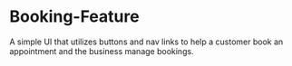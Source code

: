 # Booking-Feature

A simple UI that utilizes buttons and nav links to help a customer book an appointment and the business manage bookings.

